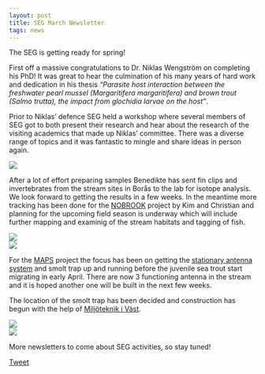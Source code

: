 ```yaml
---
layout: post
title: SEG March Newsletter
tags: news
---
```


The SEG is getting ready for spring! 
<!--more-->

First off a massive congratulations to Dr. Niklas Wengström on completing his PhD! It was great to hear the culmination of his many years of hard work and dedication in his thesis <em>“Parasite host interaction between the freshwater pearl mussel (Margaritifera margaritifera) and brown trout (Salmo trutta), the impact from glochidia larvae on the host”</em>.

Prior to Niklas’ defence SEG held a workshop where several members of SEG got to both present their research and hear about the research of the visiting academics that made up Niklas’ committee. There was a diverse range of topics and it was fantastic to mingle and share ideas in person again.

<div class="row">
  <div class="column">
    <img src="https://user-images.githubusercontent.com/96004332/159933727-f81bee65-b81a-4baa-9258-220c105b32d8.jpg" />
  </div>
</div>

After a lot of effort preparing samples Benedikte has sent fin clips and invertebrates from the stream sites in Borås to the lab for isotope analysis. We look forward to getting the results in a few weeks. In the meantime more tracking has been done for the [NOBROOK](https://seggothenburg.com/about/nobrook/) project by Kim and Christian and planning for the upcoming field season is underway which will include further mapping and examinig of the stream habitats and tagging of fish.

<div class="row">
  <div class="column">
    <img src="https://user-images.githubusercontent.com/96004332/159935051-1a71fa12-ef85-4ce2-8419-bc7354ac6dee.jpg" />
  </div>
  <div class="column">
    <img src="https://user-images.githubusercontent.com/96004332/159939617-5c2c0de6-7e2b-4a50-a1a8-76bd70df2dc0.jpg" />
  </div>
</div>
  
For the [MAPS](https://seggothenburg.com/about/maps/) project the focus has been on getting the  [stationary antenna system](https://seggothenburg.com/maps/2022/03/21/maps-antennas/) and smolt trap up and running before the juvenile sea trout start migrating in early April. There are now 3 functioning antenna in the stream and it is hoped another one will be built in the next few weeks. 

The location of the smolt trap has been decided and construction has begun with the help of [Miljöteknik i Väst](http://miljoteknikivast.se/).

<div class="row">
    <div class="column">
      <img src="https://user-images.githubusercontent.com/96004332/159935342-06b3be1e-0177-4ecd-8e4c-f6cf0e1510f7.jpg" />
    </div>
    <div class="column">
      <img src="https://user-images.githubusercontent.com/96004332/159935476-b2f69862-9c79-4c94-bcac-89e98f403398.jpg" />
    </div>
  </div>

More newsletters to come about SEG activities, so stay tuned!

<a href="https://twitter.com/share?ref_src=twsrc%5Etfw" class="twitter-share-button" data-show-count="false">Tweet</a><script async src="https://platform.twitter.com/widgets.js" charset="utf-8"></script>

